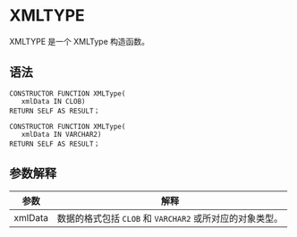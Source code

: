 XMLTYPE 
============================

XMLTYPE 是一个 XMLType 构造函数。

语法 
-----------------------

```unknow
CONSTRUCTOR FUNCTION XMLType(
   xmlData IN CLOB)
RETURN SELF AS RESULT；

CONSTRUCTOR FUNCTION XMLType(
   xmlData IN VARCHAR2)
RETURN SELF AS RESULT；
```



参数解释 
-------------------------



|   参数    |                   解释                   |
|---------|----------------------------------------|
| xmlData | 数据的格式包括 `CLOB` 和 `VARCHAR2` 或所对应的对象类型。 |


